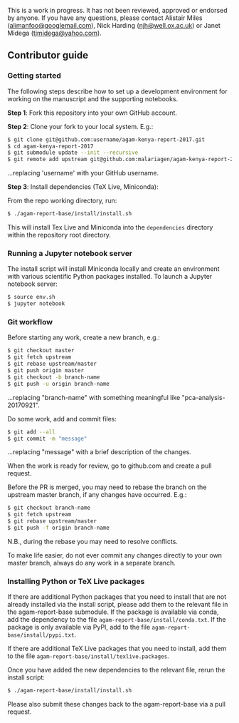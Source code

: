 This is a work in progress. It has not been reviewed, approved or
endorsed by anyone. If you have any questions, please contact Alistair
Miles (alimanfoo@googlemail.com), Nick Harding (njh@well.ox.ac.uk) or
Janet Midega (tjmidega@yahoo.com).

## Contributor guide

### Getting started

The following steps describe how to set up a development environment
for working on the manuscript and the supporting notebooks.

**Step 1**: Fork this repository into your own GitHub account.

**Step 2**: Clone your fork to your local system. E.g.:

```bash
$ git clone git@github.com:username/agam-kenya-report-2017.git
$ cd agam-kenya-report-2017
$ git submodule update --init --recursive
$ git remote add upstream git@github.com:malariagen/agam-kenya-report-2017.git
```

...replacing 'username' with your GitHub username.

**Step 3**: Install dependencies (TeX Live, Miniconda):

From the repo working directory, run:

```bash
$ ./agam-report-base/install/install.sh
```

This will install Tex Live and Miniconda into the ``dependencies``
directory within the repository root directory.

### Running a Jupyter notebook server

The install script will install Miniconda locally and create an
environment with various scientific Python packages installed. To launch 
a Jupyter notebook server:

```bash
$ source env.sh
$ jupyter notebook
```

### Git workflow

Before starting any work, create a new branch, e.g.:

```bash
$ git checkout master
$ git fetch upstream
$ git rebase upstream/master
$ git push origin master
$ git checkout -b branch-name
$ git push -u origin branch-name
```

...replacing "branch-name" with something meaningful like
"pca-analysis-20170921".

Do some work, add and commit files:

```bash
$ git add --all
$ git commit -m "message"
```

...replacing "message" with a brief description of the changes.

When the work is ready for review, go to github.com and create a pull
request.

Before the PR is merged, you may need to rebase the branch on the
upstream master branch, if any changes have occurred. E.g.:

```bash
$ git checkout branch-name
$ git fetch upstream
$ git rebase upstream/master
$ git push -f origin branch-name
```

N.B., during the rebase you may need to resolve conflicts.

To make life easier, do not ever commit any changes directly to your
own master branch, always do any work in a separate branch.

### Installing Python or TeX Live packages

If there are additional Python packages that you need to install that
are not already installed via the install script, please add them to
the relevant file in the agam-report-base submodule. If the package is
available via conda, add the dependency to the file
``agam-report-base/install/conda.txt``. If the package is only
available via PyPI, add to the file
``agam-report-base/install/pypi.txt``.

If there are additional TeX Live packages that you need to install,
add them to the file ``agam-report-base/install/texlive.packages``.

Once you have added the new dependencies to the relevant file, rerun
the install script:

```bash
$ ./agam-report-base/install/install.sh
```

Please also submit these changes back to the agam-report-base via a
pull request.
